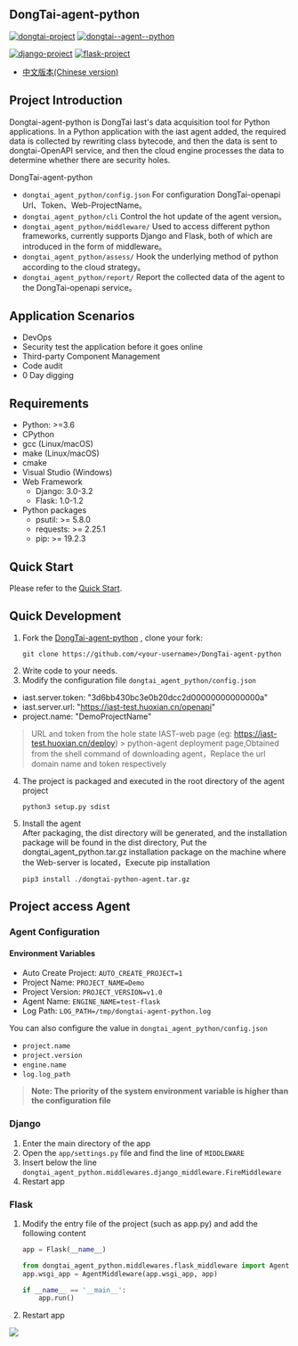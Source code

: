 ## DongTai-agent-python

[![dongtai-project](https://img.shields.io/badge/DongTai-v1.1.3-blue)](https://github.com/HXSecurity/DongTai)
[![dongtai--agent--python](https://img.shields.io/badge/DongTai--agent--python-v1.1.3-blue)](https://github.com/HXSecurity/DongTai-agent-python)

[![django-project](https://img.shields.io/badge/Supported%20versions%20of%20Django-3.0.x,3.1.x,3.2.x-blue)](https://www.djangoproject.com/)
[![flask-project](https://img.shields.io/badge/Supported%20versions%20of%20Flask-1.0.x,1.1.x,1.2.x-blue)](https://palletsprojects.com/p/flask/)

- [中文版本(Chinese version)](README.ZH_CN.md)

## Project Introduction

Dongtai-agent-python is DongTai Iast's data acquisition tool for Python applications. In a Python application with the
iast agent added, the required data is collected by rewriting class bytecode, and then the data is sent to
dongtai-OpenAPI service, and then the cloud engine processes the data to determine whether there are security holes.

DongTai-agent-python

- `dongtai_agent_python/config.json` For configuration DongTai-openapi Url、Token、Web-ProjectName。
- `dongtai_agent_python/cli` Control the hot update of the agent version。
- `dongtai_agent_python/middleware/` Used to access different python frameworks, currently supports Django and Flask,
  both of which are introduced in the form of middleware。
- `dongtai_agent_python/assess/` Hook the underlying method of python according to the cloud strategy。
- `dongtai_agent_python/report/` Report the collected data of the agent to the DongTai-openapi service。

## Application Scenarios

- DevOps
- Security test the application before it goes online
- Third-party Component Management
- Code audit
- 0 Day digging

## Requirements

* Python: >=3.6
* CPython
* gcc (Linux/macOS)
* make (Linux/macOS)
* cmake
* Visual Studio (Windows)
* Web Framework
    * Django: 3.0-3.2
    * Flask: 1.0-1.2
* Python packages
    * psutil: >= 5.8.0
    * requests: >= 2.25.1
    * pip: >= 19.2.3

## Quick Start

Please refer to the [Quick Start](https://doc.dongtai.io/en/02_start/index.html).

## Quick Development

1. Fork the [DongTai-agent-python](https://github.com/HXSecurity/DongTai-agent-python) , clone your fork:
    ```
    git clone https://github.com/<your-username>/DongTai-agent-python
    ```
2. Write code to your needs.
3. Modify the configuration file `dongtai_agent_python/config.json`

* iast.server.token: "3d6bb430bc3e0b20dcc2d00000000000000a"
* iast.server.url: "https://iast-test.huoxian.cn/openapi"
* project.name: "DemoProjectName"

> URL and token from the hole state IAST-web page (eg: https://iast-test.huoxian.cn/deploy) > python-agent deployment page,Obtained from the shell command of downloading agent，Replace the url domain name and token respectively

4. The project is packaged and executed in the root directory of the agent project
    ```shell
    python3 setup.py sdist
    ```
5. Install the agent \
   After packaging, the dist directory will be generated, and the installation package will be found in the dist
   directory, Put the dongtai_agent_python.tar.gz installation package on the machine where the Web-server is
   located，Execute pip installation
    ```shell
    pip3 install ./dongtai-python-agent.tar.gz 
    ```

## Project access Agent

### Agent Configuration

#### Environment Variables

* Auto Create Project: `AUTO_CREATE_PROJECT=1`
* Project Name: `PROJECT_NAME=Demo`
* Project Version: `PROJECT_VERSION=v1.0`
* Agent Name: `ENGINE_NAME=test-flask`
* Log Path: `LOG_PATH=/tmp/dongtai-agent-python.log`

You can also configure the value in `dongtai_agent_python/config.json`

* `project.name`
* `project.version`
* `engine.name`
* `log.log_path`

> **Note: The priority of the system environment variable is higher than the configuration file**

### Django

1. Enter the main directory of the app
2. Open the `app/settings.py` file and find the line of `MIDDLEWARE`
3. Insert below the line `dongtai_agent_python.middlewares.django_middleware.FireMiddleware`
4. Restart app

### Flask

1. Modify the entry file of the project (such as app.py) and add the following content
    ```python
    app = Flask(__name__)

    from dongtai_agent_python.middlewares.flask_middleware import AgentMiddleware
    app.wsgi_app = AgentMiddleware(app.wsgi_app, app)
    
    if __name__ == '__main__':
        app.run()
    ```
2. Restart app

<img src="https://static.scarf.sh/a.png?x-pxid=e8ec5bbb-2869-4a6d-876d-f2e66bf408f2" />
